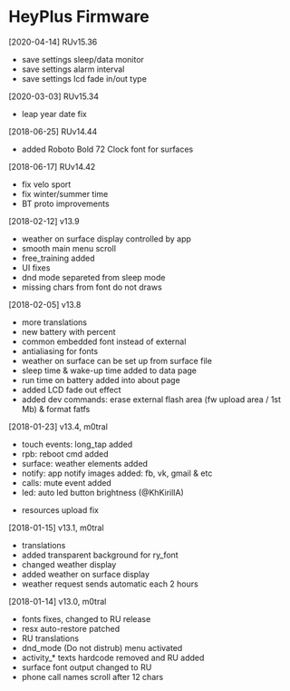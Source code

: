 # HeyPlus Firmware
[2020-04-14] RUv15.36
+ save settings sleep/data monitor
+ save settings alarm interval
+ save settings lcd fade in/out type

[2020-03-03] RUv15.34
+ leap year date fix

[2018-06-25] RUv14.44
+ added Roboto Bold 72 Clock font for surfaces

[2018-06-17] RUv14.42
* fix velo sport
* fix winter/summer time
* BT proto improvements

[2018-02-12] v13.9
+ weather on surface display controlled by app
+ smooth main menu scroll
+ free_training added
+ UI fixes
+ dnd mode separeted from sleep mode
+ missing chars from font do not draws

[2018-02-05] v13.8
+ more translations
+ new battery with percent
+ common embedded font instead of external
+ antialiasing for fonts
+ weather on surface can be set up from surface file
+ sleep time & wake-up time added to data page
+ run time on battery added into about page
+ added LCD fade out effect
+ added dev commands: erase external flash area (fw upload area / 1st Mb) & format fatfs

[2018-01-23] v13.4, m0tral
+ touch events: long_tap added
+ rpb: reboot cmd added
+ surface: weather elements added
+ notify: app notify images added: fb, vk, gmail & etc
+ calls: mute event added
+ led: auto led button brightness (@KhKirillA)
* resources upload fix

[2018-01-15] v13.1, m0tral
+ translations
+ added transparent background for ry_font
+ changed weather display
+ added weather on surface display
+ weather request sends automatic each 2 hours

[2018-01-14] v13.0, m0tral
+ fonts fixes, changed to RU release
+ resx auto-restore patched
+ RU translations
+ dnd_mode (Do not distrub) menu activated
+ activity_* texts hardcode removed and RU added
+ surface font output changed to RU
+ phone call names scroll after 12 chars
